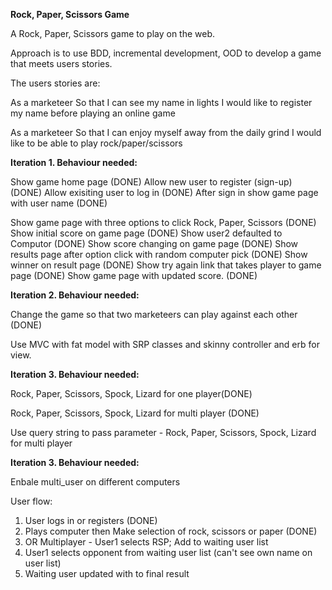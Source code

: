 **Rock, Paper, Scissors Game**A Rock, Paper, Scissors game to play on the web.Approach is to use BDD, incremental development, OOD to develop a game that meets users stories.The users stories are:As a marketeerSo that I can see my name in lightsI would like to register my name before playing an online gameAs a marketeerSo that I can enjoy myself away from the daily grindI would like to be able to play rock/paper/scissors**Iteration 1. Behaviour needed:**Show game home page (DONE)Allow new user to register (sign-up) (DONE)Allow exisiting user to log in (DONE)After sign in show game page with user name (DONE)Show game page with three options to click Rock, Paper, Scissors (DONE)Show initial score on game page (DONE)Show user2 defaulted to Computor (DONE)Show score changing on game page (DONE)Show results page after option click with random computer pick (DONE)Show winner on result page (DONE)Show try again link that takes player to game page (DONE)Show game page with updated score. (DONE)**Iteration 2. Behaviour needed:**Change the game so that two marketeers can play against each other (DONE)Use MVC with fat model with SRP classes and skinny controller and erb for view.**Iteration 3. Behaviour needed:**Rock, Paper, Scissors, Spock, Lizard  for one player(DONE)Rock, Paper, Scissors, Spock, Lizard  for multi player (DONE)Use query string to pass parameter - Rock, Paper, Scissors, Spock, Lizard  for multi player**Iteration 3. Behaviour needed:**Enbale multi_user on different computersUser flow:1. User logs in or registers (DONE)2. Plays computer then Make selection of rock, scissors or paper (DONE)3. OR Multiplayer  - User1 selects RSP; Add to waiting user list4. User1 selects opponent from waiting user list (can't see own name on user list)5. Waiting user updated with to final result